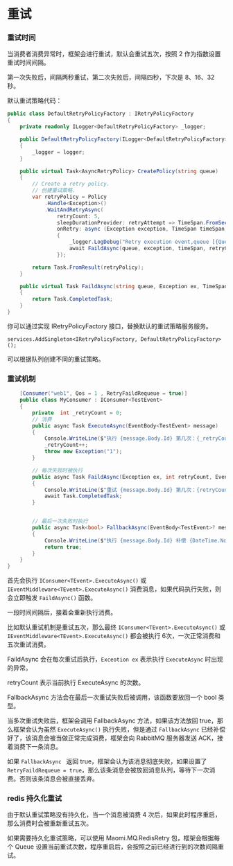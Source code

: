 # 重试

### 重试时间

当消费者消费异常时，框架会进行重试，默认会重试五次，按照 2 作为指数设置重试时间间隔。

第一次失败后，间隔两秒重试，第二次失败后，间隔四秒，下次是 8、16、32 秒。

默认重试策略代码：

```csharp
public class DefaultRetryPolicyFactory : IRetryPolicyFactory
{
    private readonly ILogger<DefaultRetryPolicyFactory> _logger;

    public DefaultRetryPolicyFactory(ILogger<DefaultRetryPolicyFactory> logger)
    {
        _logger = logger;
    }

    public virtual Task<AsyncRetryPolicy> CreatePolicy(string queue)
    {
        // Create a retry policy.
        // 创建重试策略.
        var retryPolicy = Policy
            .Handle<Exception>()
            .WaitAndRetryAsync(
                retryCount: 5,
                sleepDurationProvider: retryAttempt => TimeSpan.FromSeconds(Math.Pow(2, retryAttempt)),
                onRetry: async (Exception exception, TimeSpan timeSpan, int retryCount, Context context) =>
                {
                    _logger.LogDebug("Retry execution event,queue [{Queue}],retry count [{RetryCount}],timespan [{TimeSpan}]", queue, retryCount, timeSpan);
                    await FaildAsync(queue, exception, timeSpan, retryCount, context);
                });

        return Task.FromResult(retryPolicy);
    }

    public virtual Task FaildAsync(string queue, Exception ex, TimeSpan timeSpan, int retryCount, Context context)
    {
        return Task.CompletedTask;
    }
}
```



你可以通过实现 IRetryPolicyFactory 接口，替换默认的重试策略服务服务。

```
services.AddSingleton<IRetryPolicyFactory, DefaultRetryPolicyFactory>();
```



可以根据队列创建不同的重试策略。



### 重试机制

```csharp
    [Consumer("web1", Qos = 1 , RetryFaildRequeue = true)]
    public class MyConsumer : IConsumer<TestEvent>
    {
        private  int _retryCount = 0;
        // 消费
        public async Task ExecuteAsync(EventBody<TestEvent> message)
        {
            Console.WriteLine($"执行 {message.Body.Id} 第几次：{_retryCount} {DateTime.Now}");
            _retryCount++;
            throw new Exception("1");
        }

        // 每次失败时被执行
        public async Task FaildAsync(Exception ex, int retryCount, EventBody<TestEvent>? message)
        {
            Console.WriteLine($"重试 {message.Body.Id} 第几次：{retryCount} {DateTime.Now}");
            await Task.CompletedTask;
        }


        // 最后一次失败时执行
        public async Task<bool> FallbackAsync(EventBody<TestEvent>? message)
        {
            Console.WriteLine($"执行 {message.Body.Id} 补偿 {DateTime.Now}");
            return true;
        }
    }
}
```



首先会执行 `IConsumer<TEvent>.ExecuteAsync()` 或 `IEventMiddleware<TEvent>.ExecuteAsync()` 消费消息，如果代码执行失败，则会立即触发 `FaildAsync()` 函数。

一段时间间隔后，接着会重新执行消费。

比如默认重试机制是重试五次，那么最终 `IConsumer<TEvent>.ExecuteAsync()` 或 `IEventMiddleware<TEvent>.ExecuteAsync()` 都会被执行 6次，一次正常消费和五次重试消费。



FaildAsync 会在每次重试后执行，`Exceotion ex` 表示执行 `ExecuteAsync` 时出现的异常。

retryCount 表示当前执行 ExecuteAsync 的次数。



FallbackAsync 方法会在最后一次重试失败后被调用，该函数要放回一个 bool 类型。



当多次重试失败后，框架会调用 FallbackAsync 方法，如果该方法放回 true，那么框架会认为虽然 `ExecuteAsync()` 执行失败，但是通过 `FallbackAsync` 已经补偿好了，该消息会被当做正常完成消费，框架会向 RabbitMQ 服务器发送 ACK，接着消费下一条消息。



如果 `FallbackAsync ` 返回 true，框架会认为该消息彻底失败，如果设置了 `RetryFaildRequeue = true`，那么该条消息会被放回消息队列，等待下一次消费。否则该条消息会被直接丢弃。





### redis 持久化重试

由于默认重试策略没有持久化，当一个消息被消费 4 次后，如果此时程序重启，那么消费时会被重新重试五次。

如果需要持久化重试策略，可以使用 Maomi.MQ.RedisRetry 包，框架会根据每个 Queue 设置当前重试次数，程序重启后，会按照之前已经进行到的次数间隔重试。